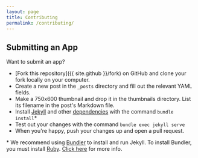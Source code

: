 ```yaml
---
layout: page
title: Contributing
permalink: /contributing/
---
```


## Submitting an App

Want to submit an app?

- [Fork this repository]({{ site.github }}/fork) on GitHub and clone your fork locally on your computer.
- Create a new post in the `_posts` directory and fill out the relevant
  YAML fields.
- Make a 750x600 thumbnail and drop it in the thumbnails directory. List its filename in the post's Markdown file.
- Install [Jekyll](http://jekyllrb.com/) and other [dependencies](https://pages.github.com/versions/) with the command `bundle install`*
- Test out your changes with the command `bundle exec jekyll serve`
- When you're happy, push your changes up and open a pull request.

\* We recommend using [Bundler](http://bundler.io/) to install and run Jekyll. To install Bundler, you must install [Ruby](https://www.ruby-lang.org/en/). [Click here](https://help.github.com/articles/setting-up-your-github-pages-site-locally-with-jekyll/#requirements) for more info.
